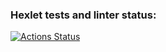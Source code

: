 ### Hexlet tests and linter status:
[![Actions Status](https://github.com/meoowry/layout-designer-project-58/actions/workflows/hexlet-check.yml/badge.svg)](https://github.com/meoowry/layout-designer-project-58/actions)